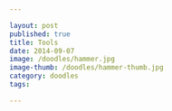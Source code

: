 ```yaml
---

layout: post
published: true
title: Tools
date: 2014-09-07
image: /doodles/hammer.jpg
image-thumb: /doodles/hammer-thumb.jpg
category: doodles
tags: 

---
```



